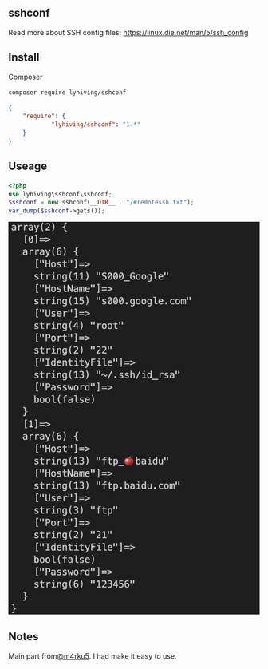 ## sshconf

Read more about SSH config files: https://linux.die.net/man/5/ssh_config

## Install

Composer

```bash
composer require lyhiving/sshconf
```

```json
{
    "require": {
            "lyhiving/sshconf": "1.*"
    }
}
```

## Useage


```php
<?php 
use lyhiving\sshconf\sshconf;
$sshconf = new sshconf(__DIR__ . "/#remotessh.txt");
var_dump($sshconf->gets());
```

![CLI](https://raw.githubusercontent.com/lyhiving/sshconf/master/examples/image/a.png)

## Notes

Main part from[@m4rku5](https://github.com/M4RKU5-C0D3/sshconf). I had make it  easy to use.